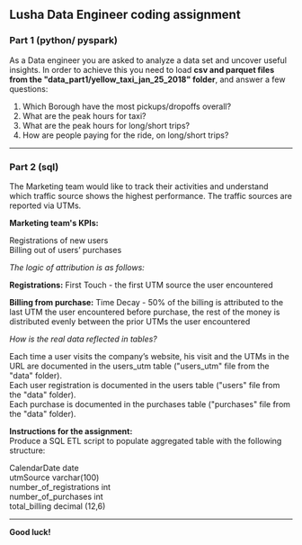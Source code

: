 
## Lusha Data Engineer coding assignment

###  Part 1 (python/ pyspark)

As a Data engineer you are asked to analyze a data set and uncover useful insights.
In order to achieve this you need to load **csv and parquet files from the "data_part1/yellow_taxi_jan_25_2018" folder**, and answer a few questions:
    
   1. Which Borough have the most pickups/dropoffs overall?
   2. What are the peak hours for taxi?
   3. What are the peak hours for long/short trips?
   5. How are people paying for the ride, on long/short trips?

------------


###  Part 2 (sql) 

The Marketing team would like to track their activities and understand which traffic source shows the highest performance. The traffic sources are reported via UTMs.

**Marketing team's KPIs:**

Registrations of new users<br/>
Billing out of users’ purchases

*The logic of attribution is as follows:*

**Registrations:** First Touch - the first UTM source the user encountered

**Billing from purchase:** Time Decay - 50% of the billing is attributed to the last UTM the user encountered before purchase, the rest of the money is distributed evenly between the prior UTMs the user encountered

*How is the real data reflected in tables?*


Each time a user visits the company’s website, his visit and the UTMs in the URL are documented in the users_utm table ("users_utm" file from the "data" folder).<br/> Each user registration is documented in the users table ("users" file from the "data" folder).<br/>
Each purchase is documented in the purchases table ("purchases" file from the "data" folder).<br/>


**Instructions for the assignment:**<br/> Produce a SQL ETL script to populate aggregated table with the following structure:


CalendarDate date<br/>utmSource varchar(100)<br/>number_of_registrations int<br/>number_of_purchases int<br/>total_billing decimal (12,6)




------------

**Good luck!**

